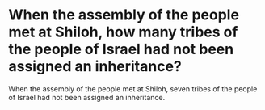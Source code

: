 # When the assembly of the people met at Shiloh, how many tribes of the people of Israel had not been assigned an inheritance?

When the assembly of the people met at Shiloh, seven tribes of the people of Israel had not been assigned an inheritance.
